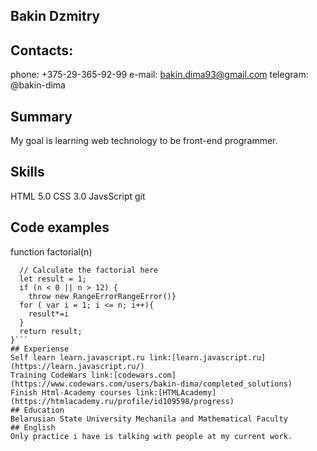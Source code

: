 ## Bakin Dzmitry
## Contacts:
phone: +375-29-365-92-99
e-mail: bakin.dima93@gmail.com
telegram: @bakin-dima
## Summary
My goal is learning web technology to be front-end programmer.
## Skills
HTML 5.0 CSS 3.0 JavsScript git
## Code examples
function factorial(n)
```{
  // Calculate the factorial here
  let result = 1;
  if (n < 0 || n > 12) {
    throw new RangeErrorRangeError()}
  for ( var i = 1; i <= n; i++){
    result*=i
  }
  return result;
}```
## Experiense 
Self learn learn.javascript.ru link:[learn.javascript.ru](https://learn.javascript.ru/)
Training CodeWars link:[codewars.com](https://www.codewars.com/users/bakin-dima/completed_solutions)
Finish Html-Academy courses link:[HTMLAcademy](https://htmlacademy.ru/profile/id109598/progress)
## Education
Belarusian State University Mechanila and Mathematical Faculty
## English
Only practice i have is talking with people at my current work.
